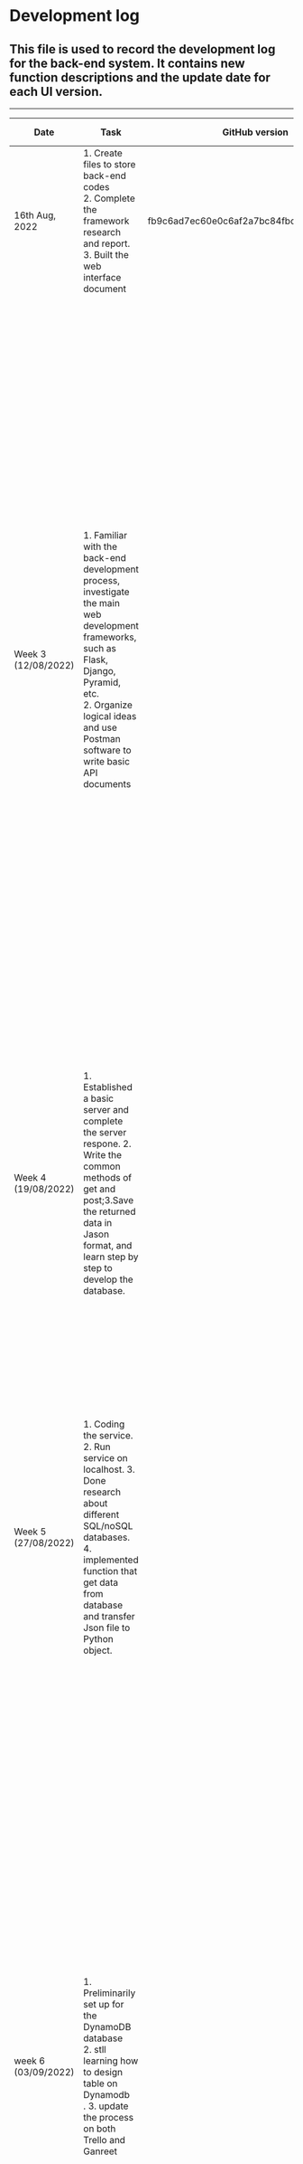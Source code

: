 # Development log
## This file is used to record the development log for the back-end system. It contains new function descriptions and the update date for each UI version.

---  

| Date                | Task                                                                                                                                                                                                                         | GitHub version                           | Decision Making                                                                                                                                                                                                                                                                                                                                                                                                                                                                                                                                                                                                                                                                                                                                                                                                                                                                  | Risk Analysis                                                                                                                                                                                                                                                                                                                           | Reflection                                                                                                                                                                                                                                                                                                                                                                                                                                                                                                         |
|---------------------|------------------------------------------------------------------------------------------------------------------------------------------------------------------------------------------------------------------------------|------------------------------------------|----------------------------------------------------------------------------------------------------------------------------------------------------------------------------------------------------------------------------------------------------------------------------------------------------------------------------------------------------------------------------------------------------------------------------------------------------------------------------------------------------------------------------------------------------------------------------------------------------------------------------------------------------------------------------------------------------------------------------------------------------------------------------------------------------------------------------------------------------------------------------------|-----------------------------------------------------------------------------------------------------------------------------------------------------------------------------------------------------------------------------------------------------------------------------------------------------------------------------------------|--------------------------------------------------------------------------------------------------------------------------------------------------------------------------------------------------------------------------------------------------------------------------------------------------------------------------------------------------------------------------------------------------------------------------------------------------------------------------------------------------------------------|
| 16th Aug, 2022      | 1. Create files to store back-end codes  <br/> 2. Complete the framework research and report.  <br/> 3. Built the web interface document                                                                                     | fb9c6ad7ec60e0c6af2a7bc84fbdd962ea15b7cd |                                                                                                                                                                                                                                                                                                                                                                                                                                                                                                                                                                                                                                                                                                                                                                                                                                                                                  |                                                                                                                                                                                                                                                                                                                                         |                                                                                                                                                                                                                                                                                                                                                                                                                                                                                                                    |
| Week 3 (12/08/2022) | 1. Familiar with the back-end development process, investigate the main web development frameworks, such as Flask, Django, Pyramid, etc.<br/>2. Organize logical ideas and use Postman software to write basic API documents |                                          | 1.we dicided to use Flask framework, as the following reasons: our predicted algorithm is writen by Python, and Flask is also writen by Python; Flask is light and easy to use, and it has higher flexibility,higher compatibility with latest technologies, and high scalability for simple web applications; moreover, our main goal for this project is to develop efficiently, rather than maintenance.<br/>2. We decided to use Postman as the following reasons: Postman is a great tool when trying to dissect RESTful APIs made by others or test ones we have made ourselves. It offers a sleek user interface with which to make HTML requests, without the hassle of writing a bunch of code just to test an API's functionality. Besides that, Postman simplifies each step of the API lifecycle and streamlines collaboration so you can create better APIs—faster. | Risk for Flasks: 1. it has potential high security vulnerability; 2. flask framework has no CSRF protection.<br/>Risk for Postman: Postman is ealisy impacted by log4j2 vulnerability.                                                                                                                                                  | By doing related research, comparing the existing commonly used web development frameworks, and combining with the actual needs of our project, we finally decided to use the Flask framework. We deeply understand the importance of doing research, and although it takes a lot of time, it can help us on the right path. In addition, we also completed the development of API documentation and used it as a post-test. During this period, we learned how to develop APIs, set up ports, etc.                |
| Week 4 (19/08/2022) | 1. Established a basic server and complete the server respone. 2. Write the common methods of get and post;3.Save the returned data in Jason format, and learn step by step to develop the database.                         |                                          | 1. We decided to use the web server development tool that comes with flask, since it makes the process of designing a web application simpler. Also, flask lets us focus on what the users are requesting and what sort of response to give back and learn more about micro frameworks.                                                                                                                                                                                                                                                                                                                                                                                                                                                                                                                                                                                          | we think Flask is not recommended for production because of stability rather than security. With WSGI or Gunicorn, we can utilize multi-thread/multi-proc more effectively, and serve multiple requests simultaneously. Besides that using more modules is seen as a third party involvement which could be a major breach in security. | We have completed the construction of the server with a small amount of code, which reduces our development cost and improves efficiency. In addition, we are also investigating which database to use to store the information, taking into account time and management costs. Next, we will write functions one after another to further process the obtained data                                                                                                                                               |
| Week 5 (27/08/2022) | 1. Coding the service. 2. Run service on localhost. 3. Done research about different SQL/noSQL databases.  4. implemented function that get data from database and transfer Json file to Python object.                      |                                          | 1. We decided to use Amazon DynamoDb, the reason is DynamoDb has the benefit of auto-scaling, in-memory caching, backup and restore options. Besides that, it is free and reliable system, which can help us build event-driven architecture and user-friendly applications. Also, we decide to use commercial database rather than build one by ourselves since it saves our time so that we can focus on implementing other functions.                                                                                                                                                                                                                                                                                                                                                                                                                                         | Through research, we found that DynamoDB has the problem that strongly consistent read is not applicable, indeed, only eventually consistent read is supported. Also, one of the tradeoffs of DynamoDB is that Sorting is not a great option. Besides, Text searching is limited and Pagination is hard.                                | This week, we have done the task like Coding the service, Run service on localhost, etc. When we were doing these tasks, we met the difficulties like how to choose a suitable database for our website. also, we need to think about what type of data we are going to store. we decided to transfer Json file into Python object, so that easy to code in future. next week, we will try to connect DynamoDB with our website and local server; prepare online testing through established API documents         |
| week 6 (03/09/2022) | 1. Preliminarily set up for the DynamoDB database <br/> 2. stll learning how to design table on Dynamodb <br/>. 3. update the process on both Trello and Ganreet                                                             |                                          | 1. So far, we just build the framework of DynamoDB. we learned the matrieal through online tutorial, and we improve and design the database based on group' s discussion. Besides that, we also seek help from other team's help, and we do get beneficial suggestions from them.                                                                                                                                                                                                                                                                                                                                                                                                                                                                                                                                                                                                | During the process of designing databases, we consider the risk of Excessive privileges, Legitimate privilege abuse, and Database injection attacks. For instance, When workers are granted default database privileges that exceed the requirements of their job functions, these privileges can be abused, Gerhart said. “For example, <br/>a bank employee whose job requires the ability to change only account holder contact information may take advantage of excessive database privileges and increase the account balance of a colleague’s savings account.” Further, some companies fail to update access privileges for employees who change roles within an organization or leave altogether.| Design a database which is safe and easy to use, which is hard. we spend amount of time on discussing to design a suitable table for our project. but we finished our task on time. although we met the problem of how to design table efficently, which index should we use, after watchingrelevant tutorial, we have answers in our mind. we solve the questions by learing independently and ask help from classtames. for nexr week, we will build a useable databse, and test our established API documents.  |
